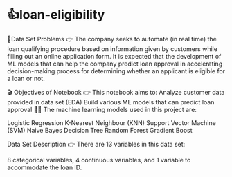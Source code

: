 # :thumbsup:loan-eligibility
:clap:Data Set Problems
👉 The company seeks to automate (in real time) the loan qualifying procedure based on information given by customers while filling out an online application form. It is expected that the development of ML models that can help the company predict loan approval in accelerating decision-making process for determining whether an applicant is eligible for a loan or not.

🎬 Objectives of Notebook
👉 This notebook aims to:
Analyze customer data provided in data set (EDA)
Build various ML models that can predict loan approval
👨‍💻 The machine learning models used in this project are:

Logistic Regression
K-Nearest Neighbour (KNN)
Support Vector Machine (SVM)
Naive Bayes
Decision Tree
Random Forest
Gradient Boost

Data Set Description
👉 There are 13 variables in this data set:

8 categorical variables,
4 continuous variables, and
1 variable to accommodate the loan ID. 
